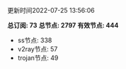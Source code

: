 更新时间2022-07-25 13:56:06

**总订阅: 73**
**总节点: 2797**
**有效节点: 444**
- ss节点: 338
- v2ray节点: 57
- trojan节点: 49
